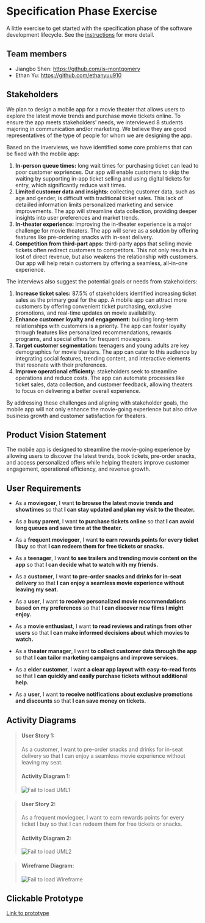 # Specification Phase Exercise

A little exercise to get started with the specification phase of the software development lifecycle. See the [instructions](instructions.md) for more detail.

## Team members
- Jiangbo Shen: https://github.com/js-montgomery 
- Ethan Yu: https://github.com/ethanyuu910

## Stakeholders
We plan to design a mobile app for a movie theater that allows users to explore the latest movie trends and purchase movie tickets online. To ensure the app meets stakeholders' needs, we interviewed 8 students majoring in communication and/or marketing. We believe they are good representatives of the type of people for whom we are designing the app.

Based on the inverviews, we have identified some core problems that can be fixed with the mobile app:
1. **In-person queue times:** long wait times for purchasing ticket can lead to poor customer expriences. Our app will enable customers to skip the waiting by supporting in-app ticket selling and using digital tickets for entry, which significantly reduce wait times.
2. **Limited customer data and insights:** collecting customer data, such as age and gender, is difficult with traditional ticket sales. This lack of detaiiled information limits personalized marketing and service improvements. The app will streamline data collection, providing deeper insights into user preferences and market trends.
3. **In-theater experience:** improving the in-theater experience is a major challenge for movie theaters. The app will serve as a solution by offering features like pre-ordering snacks with in-seat delivery.
4. **Competition from third-part apps:** third-party apps that selling movie tickets often redirect customers to competitors. This not only results in a lost of direct revenue, but also weakens the relationship with customers. Our app will help retain customers by offering a seamless, all-in-one experience. 

The interviews also suggest the potential goals or needs from stakeholders:
1. **Increase ticket sales:** 87.5% of stakeholders identified increasing ticket sales as the primary goal for the app. A mobile app can attract more customers by offering convenient ticket purchasing, exclusive promotions, and real-time updates on movie availability.
2. **Enhance customer loyalty and engagement:** building long-term relationships with customers is a priority. The app can foster loyalty through features like personalized recommendations, rewards programs, and special offers for frequent moviegoers.
3. **Target customer segmentation:** teenagers and young adults are key demographics for movie theaters. The app can cater to this audience by integrating social features, trending content, and interactive elements that resonate with their preferences.
4. **Improve operational efficienty:** stakeholders seek to streamline operations and reduce costs. The app can automate processes like ticket sales, data collection, and customer feedback, allowing theaters to focus on delivering a better overall experience.

By addressing these challenges and aligning with stakeholder goals, the mobile app will not only enhance the movie-going experience but also drive business growth and customer satisfaction for theaters.

## Product Vision Statement
The mobile app is designed to streamline the movie-going experience by allowing users to discover the latest trends, book tickets, pre-order snacks, and access personalized offers while helping theaters improve customer engagement, operational efficiency, and revenue growth.

## User Requirements
- As a **moviegoer**, I want **to browse the latest movie trends and showtimes** so that **I can stay updated and plan my visit to the theater.**

- As a **busy parent**, I want **to purchase tickets online** so that **I can avoid long queues and save time at the theater.**

- As a **frequent moviegoer**, I want **to earn rewards points for every ticket I buy** so that **I can redeem them for free tickets or snacks.**

- As a **teenager**, I want **to see trailers and trending movie content on the app** so that **I can decide what to watch with my friends.**

- As a **customer**, I want **to pre-order snacks and drinks for in-seat delivery** so that **I can enjoy a seamless movie experience without leaving my seat.**

- As a **user**, I want **to receive personalized movie recommendations based on my preferences** so that **I can discover new films I might enjoy.**

- As a **movie enthusiast**, I want **to read reviews and ratings from other users** so that **I can make informed decisions about which movies to watch.**

- As a **theater manager**, I want **to collect customer data through the app** so that **I can tailor marketing campaigns and improve services.**

- As a **elder customer**, I want **a clear app layout with easy-to-read fonts** so that **I can quickly and easily purchase tickets without additional help.**  

- As a **user**, I want **to receive notifications about exclusive promotions and discounts** so that **I can save money on tickets.**  

## Activity Diagrams

>#### User Story 1: 
>As a customer, I want to pre-order snacks and drinks for in-seat delivery so that I can enjoy a seamless movie experience without leaving my seat.
>#### Activity Diagram 1:
>![Fail to load UML1](UML1.png)

>#### User Story 2:
>As a frequent moviegoer, I want to earn rewards points for every ticket I buy so that I can redeem them for free tickets or snacks.
>#### Activity Diagram 2:
>![Fail to load UML2](UML2.png)

>#### Wireframe Diagram:
>![Fail to load Wireframe](Wireframe.png)

## Clickable Prototype
[Link to prototype](https://www.figma.com/proto/Q5FBLWclInzfxCTdUdQC4W/MovieTicketBookingApp?node-id=4-8&p=f&t=PWTH6TBslF60YlNj-1&scaling=scale-down&content-scaling=fixed&page-id=0%3A1&starting-point-node-id=44%3A527)